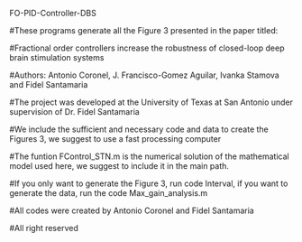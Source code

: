 FO-PID-Controller-DBS

#These programs generate all the Figure 3 presented in the paper titled:

#Fractional order controllers increase the robustness of closed-loop deep brain stimulation systems

#Authors: Antonio Coronel, J. Francisco-Gomez Aguilar, Ivanka Stamova and Fidel Santamaria

#The project was developed at the University of Texas at San Antonio under supervision of Dr. Fidel Santamaria

#We include the sufficient and necessary code and data to create the Figures 3, we suggest to use a fast processing computer

#The funtion FControl_STN.m is the numerical solution of the mathematical model used here, we suggest to include it in the main path.

#If you only want to generate the Figure 3, run code Interval, if you want to generate the data, run the code Max_gain_analysis.m

#All codes were created by Antonio Coronel and Fidel Santamaria

#All right reserved
